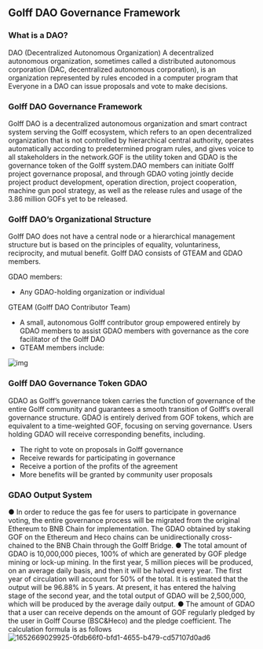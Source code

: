 ## Golff DAO Governance Framework

### What is a DAO?

DAO (Decentralized Autonomous Organization) A decentralized autonomous organization, sometimes called a distributed autonomous corporation (DAC, decentralized autonomous corporation), is an organization represented by rules encoded in a computer program that Everyone in a DAO can issue proposals and vote to make decisions.

### Golff DAO Governance Framework

Golff DAO is a decentralized autonomous organization and smart contract system serving the Golff ecosystem, which refers to an open decentralized organization that is not controlled by hierarchical central authority, operates automatically according to predetermined program rules, and gives voice to all stakeholders in the network.GOF is the utility token and GDAO is the governance token of the Golff system.DAO members can initiate Golff project governance proposal, and through GDAO voting jointly decide project product development, operation direction, project cooperation, machine gun pool strategy, as well as the release rules and usage of the 3.86 million GOFs yet to be released.

### Golff DAO’s Organizational Structure

Golff DAO does not have a central node or a hierarchical management structure but is based on the principles of equality, voluntariness, reciprocity, and mutual benefit. Golff DAO consists of GTEAM and GDAO members.

GDAO members:

- Any GDAO-holding organization or individual

GTEAM (Golff DAO Contributor Team)

- A small, autonomous Golff contributor group empowered entirely by GDAO members to assist GDAO members with governance as the core facilitator of the Golff DAO
- GTEAM members include:

![img](https://miro.medium.com/max/1400/1*PHtSwwzmQxU6sDdwY631YA.png)

### Golff DAO Governance Token GDAO

GDAO as Golff’s governance token carries the function of governance of the entire Golff community and guarantees a smooth transition of Golff’s overall governance structure. GDAO is entirely derived from GOF tokens, which are equivalent to a time-weighted GOF, focusing on serving governance. Users holding GDAO will receive corresponding benefits, including.

- The right to vote on proposals in Golff governance
- Receive rewards for participating in governance
- Receive a portion of the profits of the agreement
- More benefits will be granted by community user proposals

### GDAO Output System

● In order to reduce the gas fee for users to participate in governance voting, the entire governance process will be migrated from the original Ethereum to BNB Chain for implementation. The GDAO obtained by staking GOF on the Ethereum and Heco chains can be unidirectionally cross-chained to the BNB Chain through the Golff Bridge.
● The total amount of GDAO is 10,000,000 pieces, 100% of which are generated by GOF pledge mining or lock-up mining. In the first year, 5 million pieces will be produced, on an average daily basis, and then it will be halved every year. The first year of circulation will account for 50% of the total. It is estimated that the output will be 96.88% in 5 years. At present, it has entered the halving stage of the second year, and the total output of GDAO will be 2,500,000, which will be produced by the average daily output.
● The amount of GDAO that a user can receive depends on the amount of GOF regularly pledged by the user in Golff Course (BSC&Heco) and the pledge coefficient. The calculation formula is as follows
![1652669029925-0fdb66f0-bfd1-4655-b479-cd57107d0ad6](https://user-images.githubusercontent.com/82799558/168511453-ecfaa5c6-3cf4-451b-ab73-b2b693c69dc6.png)
